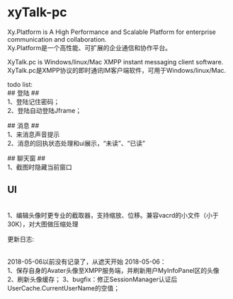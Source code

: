# xyTalk-pc

Xy.Platform is A High Performance and Scalable Platform for enterprise communication and collaboration.
<br>Xy.Platform是一个高性能、可扩展的企业通信和协作平台。
<br>
<p>
XyTalk.pc is Windows/linux/Mac XMPP instant messaging client software.
<br>
XyTalk.pc是XMPP协议的即时通讯IM客户端软件，可用于Windows/linux/Mac.
<p>
todo list:
<br>
## 登陆  ##
<br>
1、登陆记住密码；
<br>
2、登陆自动登陆Jframe；
<br>
<p>
## 消息 ##
<br>
1、来消息声音提示
<br>
2、消息的回执状态处理和ui展示，“未读”、“已读”
<br>
<p>
## 聊天窗 ##
<br>
1、截图时隐藏当前窗口
<br>
<p>

## UI ##
<br>
1、编辑头像时更专业的截取器，支持缩放、位移。兼容vacrd的小文件（小于30K），对大图做压缩处理
<br>
<p>
更新日志:
<br>
<p>
<br>2018-05-06以前没有记录了，从遮天开始
2018-05-06： <br>
1、保存自身的Avater头像至XMPP服务端，并刷新用户MyInfoPanel区的头像
2、刷新头像缓存；
3、bugfix：修正SessionManager认证后UserCache.CurrentUserName的空值；

